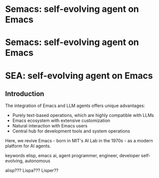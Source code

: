 <!-- ---
!-- title: ./Semacs/docs/naming.md
!-- author: ywatanabe
!-- date: 2024-12-08 02:50:36
!-- --- -->


# Semacs: self-evolving agent on Emacs

# Semacs: self-evolving agent on Emacs
# SEA: self-evolving agent on Emacs

## Introduction
The integration of Emacs and LLM agents offers unique advantages:

- Purely text-based operations, which are highly compatible with LLMs
- Emacs ecosystem with extensive customization
- Natural interaction with Emacs users
- Central hub for development tools and system operations

Here, we revive Emacs - born in MIT's AI Lab in the 1970s - as a modern platform for AI agents.


keywords
elisp, emacs
ai, agent
programmer, engineer, developer
self-evolving, autonomous


alisp???
Lispa???
Lisper??

